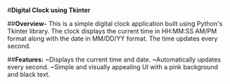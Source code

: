 #**Digital Clock using Tkinter**

##**Overview-**
This is a simple digital clock application built using Python's Tkinter library. The clock displays the current time in HH:MM:SS AM/PM format along with the date in MM/DD/YY format. The time updates every second.

##**Features:**
~Displays the current time and date.
~Automatically updates every second.
~Simple and visually appealing UI with a pink background and black text.

